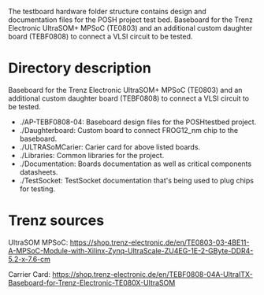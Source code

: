 The testboard hardware folder structure contains design and documentation files for the POSH project test bed.
Baseboard for the Trenz Electronic UltraSOM+ MPSoC (TE0803) and an additional custom daughter board (TEBF0808) to connect a VLSI circuit to be tested.

# Directory description

Baseboard for the Trenz Electronic UltraSOM+ MPSoC (TE0803) and an additional custom daughter board (TEBF0808) to connect a VLSI circuit to be tested.
- ./AP-TEBF0808-04: Baseboard design files for the POSHtestbed project.
- ./Daughterboard: Custom board to connect FROG12_nm chip to the baseboard.
- ./ULTRASoMCarier: Carier card for above listed boards.
- ./Libraries: Common libraries for the project.
- ./Documentation: Boards documentation as well as critical components datasheets.
- ./TestSocket: TestSocket documentation that's being used to plug chips for testing.


# Trenz sources

UltraSOM MPSoC:
https://shop.trenz-electronic.de/en/TE0803-03-4BE11-A-MPSoC-Module-with-Xilinx-Zynq-UltraScale-ZU4EG-1E-2-GByte-DDR4-5.2-x-7.6-cm

Carrier Card:
https://shop.trenz-electronic.de/en/TEBF0808-04A-UltraITX-Baseboard-for-Trenz-Electronic-TE080X-UltraSOM


